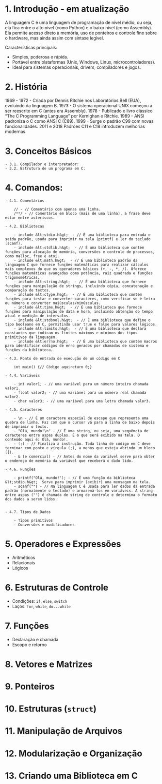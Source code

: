 # 1. Introdução - em atualização

A linguagem C é uma linguagem de programação de nível médio, ou seja, ela fica entre o alto nível (como Python) e o baixo nível (como Assembly). Ela permite acesso direto à memória, uso de ponteiros e controle fino sobre o hardware, mas ainda assim com sintaxe legível.

Características principais:

- Simples, poderosa e rápida.
- Portável entre plataformas (Unix, Windows, Linux, microcontroladores).
- Ideal para sistemas operacionais, drivers, compiladores e jogos.

# 2. História

1969 - 1972 - Criada por Dennis Ritchie nos Laboratórios Bell (EUA), evoluindo da linguagem B.
1973 - O sistema operacional UNIX começou a ser reescrito em C (antes era Assembly).
1978 - Publicado o livro clássico “The C Programming Language” por Kernighan e Ritchie.
1989 - ANSI padroniza o C como ANSI C (C89).
1999 - Surge o padrão C99 com novas funcionalidades.
2011 e 2018	Padrões C11 e C18 introduzem melhorias modernas.

# 3. Conceitos Básicos

    - 3.1. Compilador e interpretador:
    - 3.2. Estrutura de um programa em C:

# 4. Comandos:

    - 4.1. Comentários

        // - // Comentário com apenas uma linha.
        /**/ - // Comentário em bloco (mais de uma linha), a frase deve estar entre asteriscos.

    - 4.2. Bibliotecas

        - include &lt;stdio.h&gt;  - // É uma biblioteca para entrada e saída padrão, usada para imprimir na tela (printf) e ler do teclado (scanf).
        - include &lt;stdlib.h&gt;  - // É uma biblioteca que contém funções para alocação de memória, conversões e controle de processos, como malloc, free e atoi.
        - include &lt;math.h&gt;  - // É uma biblioteca padrão da linguagem C que fornece funções matemáticas para realizar cálculos mais complexos do que os operadores básicos (+, -, *, /). Oferece funções matemáticas avançadas como potência, raiz quadrada e funções trigonométricas.
        - include &lt;string.h&gt;  - // É uma biblioteca que fornece funções para manipulação de strings, incluindo cópia, concatenação e comparação de textos.
        - include &lt;ctype.h&gt;  - // É uma biblioteca que contém funções para testar e converter caracteres, como verificar se é letra ou número e converter maiúsculas/minúsculas.
        - include &lt;time.h&gt;  - // É uma biblioteca que fornece funções para manipulação de data e hora, incluindo obtenção do tempo atual e medição de intervalos.
        - include &lt;stdbool.h&gt;  - // É uma biblioteca que define o tipo booleano em C, permitindo usar true e false para valores lógicos.
        - include &lt;limits.h&gt;  - // É uma biblioteca que declara constantes que indicam os limites máximos e mínimos dos tipos primitivos da linguagem.
        - include &lt;errno.h&gt;  - // É uma biblioteca que contém macros para identificar códigos de erro gerados por chamadas de sistema e funções da biblioteca.

    - 4.3. Ponto de entrada de execução de um código em C

        int main() {// Código aquireturn 0;}

    - 4.4. Variáveis

        - int valor1; - // uma variável para um número inteiro chamada valor1.
        - float valor2; - // uma variável para um número real chamada valor2.
        - char valor3; - // uma variável para uma letra chamada valor3.

    - 4.5. Caracteres

        - \n - // É um caractere especial de escape que representa uma quebra de linha. Faz com que o cursor vá para a linha de baixo depois de imprimir o texto.
        - "Olá, mundo!\n" - // É uma string, ou seja, uma sequência de caracteres entre aspas duplas. É o que será exibido na tela. O conteúdo aqui é: Olá, mundo!.
        - (;) - // Finaliza a instrução. Toda linha de código em C deve terminar com ponto e vírgula (;), a menos que esteja abrindo um bloco ({).
        - & (e comercial) - // Antes do nome da variável serve para obter o endereço de memória da variável que receberá o dado lido.

    - 4.6. Funções

        - printf("Olá, mundo!"); - // É uma função da biblioteca &lt;stdio.h&gt;  Serve para imprimir (exibir) uma mensagem na tela.
        - scanf("") - // Na linguagem C é usada para ler dados da entrada padrão (normalmente o teclado) e armazená-los em variáveis. A string entre aspas ("") é chamada de string de controle e determina o formato dos dados a serem lidos.


    - 4.7. Tipos de Dados

        - Tipos primitivos
        - Conversões e modificadores

# 5. Operadores e Expressões

- Aritméticos
- Relacionais
- Lógicos

# 6. Estruturas de Controle

- Condições: `if`, `else`, `switch`
- Laços: `for`, `while`, `do...while`

# 7. Funções

- Declaração e chamada
- Escopo e retorno

# 8. Vetores e Matrizes
# 9. Ponteiros
# 10. Estruturas (`struct`)
# 11. Manipulação de Arquivos
# 12. Modularização e Organização
# 13. Criando uma Biblioteca em C
